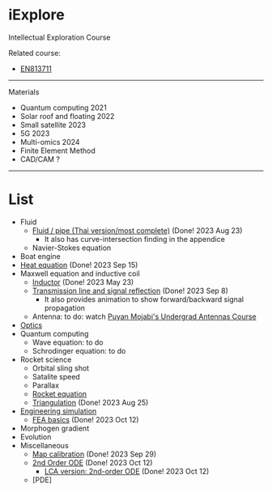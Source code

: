 # iExplore
Intellectual Exploration Course

Related course:
* [EN813711](https://github.com/tatpongkatanyukul/iExplore/blob/main/EN813711Optimization/readme.md)

---

Materials
* Quantum computing 2021
* Solar roof and floating 2022
* Small satellite 2023
* 5G 2023
* Multi-omics 2024
* Finite Element Method
* CAD/CAM ?

---

# List

* Fluid
  * [Fluid / pipe (Thai version/most complete)](https://colab.research.google.com/drive/1CSfoOS8UgC1YjZ7Zuv1RymNFU_sbocnD#scrollTo=bh1xpNdyyZYB) (Done! 2023 Aug 23)
    * It also has curve-intersection finding in the appendice
  * Navier-Stokes equation  
* Boat engine
* [Heat equation](https://colab.research.google.com/drive/1phUhfuoooLTa8zM4aJV5uHZHTWk2TWAQ) (Done! 2023 Sep 15)
* Maxwell equation and inductive coil
  * [Inductor](https://github.com/tatpongkatanyukul/iExplore/blob/main/Antenna/VisualizeBSolenoidV5.ipynb) (Done! 2023 May 23)
  * [Transmission line and signal reflection](https://colab.research.google.com/drive/1tT_3uWuWtqXi6LPXKdC4R8GqgBG4vCJD#scrollTo=KGAONnDN1niH) (Done! 2023 Sep 8)
    * It also provides animation to show forward/backward signal propagation 
  * Antenna: to do: watch [Puyan Mojabi's Undergrad Antennas Course](https://www.youtube.com/watch?v=GfgaJcir2XE&t=930s)
* [Optics](https://en.wikipedia.org/wiki/Optics)
* Quantum computing
  * Wave equation: to do
  * Schrodinger equation: to do
* Rocket science
  * Orbital sling shot
  * Satalite speed
  * Parallax
  * [Rocket equation](https://en.wikipedia.org/wiki/Tsiolkovsky_rocket_equation)
  * [Triangulation](https://github.com/tatpongkatanyukul/iExplore/blob/main/TriangulationV1.ipynb) (Done! 2023 Aug 25)
* [Engineering simulation](https://github.com/tatpongkatanyukul/iExplore/blob/main/Simulation/readme.md)
  * [FEA basics](https://github.com/tatpongkatanyukul/iExplore/blob/main/Simulation/FEA_1DHeatV3b.ipynb) (Done! 2023 Oct 12) 
* Morphogen gradient
* Evolution
* Miscellaneous
  * [Map calibration](https://colab.research.google.com/drive/17ij4qIw7TQ1AOpA3jWJjy7eTn0LK8YDw#scrollTo=Rpdc-hJX1OXG) (Done! 2023 Sep 29)
  * [2nd Order ODE](https://github.com/tatpongkatanyukul/iExplore/blob/main/Y2023/SecondOrderODELesson1v2.ipynb) (Done! 2023 Oct 12)
    * [LCA version: 2nd-order ODE](https://github.com/tatpongkatanyukul/iExplore/blob/main/Y2023/LCA_SecondOrderODEv1.ipynb) (Done! 2023 Oct 12)
  * [PDE]

